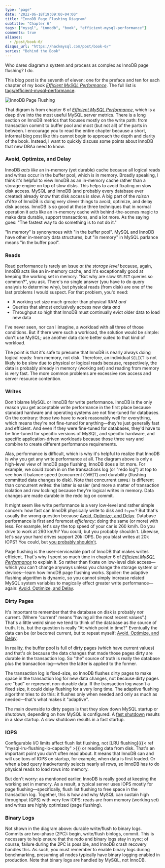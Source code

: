 ```yaml
---
type: "page"
date: "2022-06-18T19:09:00-04:00"
title: "InnoDB Page Flushing Diagram"
subtitle: "Chapter 6"
tags: ["mysql", "innodb", "book", "efficient-mysql-performance"]
comments: true
aliases:
  - /post/book-6/
disqus_url: "https://hackmysql.com/post/book-6/"
series: "Behind the Book"
---
```


Who dares diagram a system and process as complex as InnoDB page flushing?
I do.

<!--more-->

<p class="note">
This blog post is the seventh of eleven: one for the preface and ten for each chapter of my book <a href="https://oreil.ly/efficient-mysql-performance"><i>Efficient MySQL Performance</i></a>.
The full list is <a href="/tags/efficient-mysql-performance/">tags/efficient-mysql-performance</a>.
</p>

![InnoDB Page Flushing](/img/innodb-page-flushing.svg)

That digram is from chapter 6 of [_Efficient MySQL Performance_](https://oreil.ly/efficient-mysql-performance), which is a deep dive into the most useful MySQL server metrics.
There is a long section on InnoDB metrics that focuses mostly on the write path: from transaction commit to buffer pool and most (but not all) of the parts in between.
I encourage you to read the entire chapter because a short, informal blog post like this cannot begin to approach the depth and clarity of the book.
Instead, I want to quickly discuss some points about InnoDB that new DBAa need to know.

### Avoid, Optimize, and Delay

InnoDB _acts like_ an in-memory (yet durable) cache because all logical reads and writes occur in the buffer pool, which is in memory.
Broadly speaking, I think it's helpful to view InnoDB as an in-memory cache rather than a storage engine on top of slow disks.
This helps to avoid fixating on slow disk access.
MySQL and InnoDB (and probably every database ever created) already know that disk access is slow.
A big part of the _raison d'être_ of InnoDB is doing very clever things to avoid, optimize, and delay disk access.
InnoDB is so good at those three techniques that in normal operation it acts like an in-memory cache with behind-the-scenes magic to make data durable, support transactions, and a lot more.
As the saying goes: "The fastest way to do something is to not do it."

<p class="note">
"In memory" is synonymous with "in the buffer pool".
MySQL and InnoDB have other in-memory data structures, but "in memory" in MySQL parlance means "in the buffer pool".
</p>

### Reads

Read performance is rarely an issue _at the storage level_ because, again, InnoDB acts like an in-memory cache, and it's exceptionally good at keeping the working set in memory.
"But why are slow `SELECT` queries so common?", you ask.
There's no single answer (you have to do query analysis to determine why), but physical reads (from disk) are one of the last problems I would suspect.
For that problem, you'd need:

* A working set size much greater than physical RAM _and_
* Queries that almost exclusively access new data _and_
* Throughput so high that InnoDB must continually evict older data to load new data

I've never seen, nor can I imagine, a workload with all three of those conditions.
But if there were such a workload, the solution would be simple: don't use MySQL; use another data store better suited to that kind of workload.

The point is that it's safe to presume that InnoDB is nearly always doing logical reads: from memory, not disk.
Therefore, an individual `SELECT` is not likely to be slow due to physical or logical reads because, respectively, the data is probably already in memory (working set) and reading from memory is very fast.
The more common problems are excessive row access and server resource contention.

### Writes

Don't blame MySQL or InnoDB for write performance.
InnoDB is the only reason you get acceptable write performance in the first place because standard hardware and operating systems are not fine-tuned for databases.
On the contrary: those two have to work reasonably well for everything, which means they're not fine-tuned for anything&mdash;they're just generally fast and efficient.
And even if they were fine-tuned for databases, they'd have to be fine-tuned for specific versions of MySQL, and specific hardware, and specific application-driven workloads because those three vary and combine to create different performance requirements.

Alas, performance is difficult, which is why it's helpful to realize that InnoDB is why you get any write performance at all.
The diagram above is only a high-level view of InnoDB page flushing; InnoDB does a lot more.
For example, we could zoom in on the transactions log (or "redo log") at top to see how it balance speed (concurrent `COMMIT`) and durability (flushing committed data changes to disk).
Note that concurrent `COMMIT` is different than concurrent writes: the latter is easier (and more a matter of transaction isolation and row locking) because they're logical writes in memory.
Data changes are made durable in the redo log on commit.

It might seem like write performance is a very low-level and rather simple concern: how fast can InnoDB physically write to disk and `fsync`?
But that's usually the wrong question because [Avoid, Optimize, and Delay](#avoid-optimizeand-delay).
Database performance is first and foremost _efficiency_: doing the same (or more) with less.
For example, let's say the top speed of your car is 260 km/h.
Do you drive to work at 260 km/h?
You could, but you probably shouldn't.
Likewise, let's say your hard drives support 20k IOPS.
Do you blast writes at 20k IOPS?
You could, but [you probably shouldn't](https://www.percona.com/blog/2019/12/18/give-love-to-your-ssds-reduce-innodb_io_capacity_max/).

Page flushing is the user-serviceable part of InnoDB that makes writes efficient.
That's why I spent so much time in chapter 6 of [_Efficient MySQL Performance_](https://oreil.ly/efficient-mysql-performance) to explain it.
So rather than fixate on low-level disk access&mdash;which you can't change anyways unless you change the storage system or devices&mdash;learn how InnoDB page flushing works.
Spoiler: the adaptive flushing algorithm is dynamic, so you cannot simply increase related MySQL system variables to magically effect greater write performance&mdash;again: [Avoid, Optimize, and Delay](#avoid-optimizeand-delay).

### Dirty Pages

It's important to remember that the database on disk is probably _not_ current.
(Where "current" means "having all the most recent values".)
That's a little weird since we tend to think of the database as _the_ source of truth.
It is, but the question is really "At which point in time?"
Eventually the data can be (or become) current, but to repeat myself: [Avoid, Optimize, and Delay](#avoid-optimizeand-delay).

In reality, the buffer pool is full of dirty pages (which have current values) and that's ok because the data changes that made those pages dirty are durable in the transaction log.
So "the" source of truth is really the database plus the transaction log&mdash;when the latter is applied to the former.

The transaction log is fixed-size, so InnoDB flushes dirty pages to make space in the transaction log for new data changes, not because dirty pages are "bad" or represent non-durable data.
If the transaction log wasn't a fixed size, it could delay flushing for a very long time.
The adaptive flushing algorithm tries to do this: it flushes only when needed and only as much as needed&mdash;that's what makes it "adaptive".

The main downside to dirty pages is that they slow down MySQL startup or shutdown, depending on how MySQL is configured.
A [fast shutdown](https://dev.mysql.com/doc/refman/en/glossary.html#glos_fast_shutdown) results in a slow startup.
A slow shutdown results in a fast startup.

### IOPS

Configurable I/O limits affect flush list flushing, not [LRU flushing]({{< ref "mysql-lru-flushing-io-capacity" >}}) or reading data from disk.
That's an important point you don't often read about.
It means that InnoDB can and will use tons of IOPS on startup, for example, when data is first loaded.
Or when a bad query inadvertently selects nearly all rows, so InnoDB has to do physical reads to load rows into memory.

But don't worry: as mentioned earlier, InnoDB is really good at keeping the working set in memory.
As a result, a typical server uses IOPS mostly for page flushing&mdash;specifically, flush list flushing to free space in the transaction log.
Together, this is how and why MySQL can sustain high throughput (QPS) with very few IOPS: reads are from memory (working set) and writes are highly optimized (page flushing).

### Binary Logs

Not shown in the diagram above: durable write/flush to binary logs.
Commits are two-phase (2PC): begin, write/flush binlogs, commit.
This is necessary to help ensure that the redo and binary logs stay in sync; of course, failure during the 2PC is possible, and InnoDB crash recovery handles this.
As such, you must remember to enable binary logs during benchmarking, presuming all nodes typically have binary logging enabled in production.
Note that binary logs are handled by MySQL, not InnoDB.
